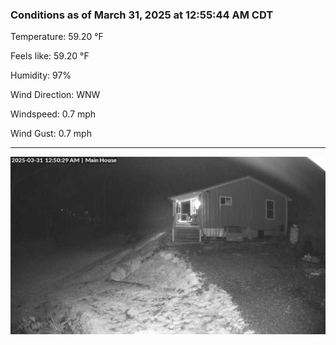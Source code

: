 ### Conditions as of March 31, 2025 at 12:55:44 AM CDT 

Temperature: 59.20 &deg;F

Feels like: 59.20 &deg;F

Humidity: 97%

Wind Direction: WNW

Windspeed: 0.7 mph

Wind Gust: 0.7 mph

---

<img src="./images/latest.jpeg"/>

